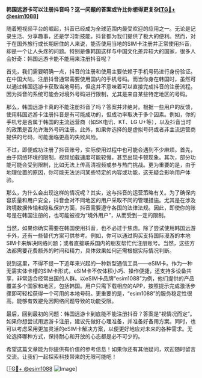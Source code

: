 **韩国远游卡可以注册抖音吗？这一问题的答案或许比你想得更复杂[[TG💪+ @esim1088](https://t.me/s/esim1088)]**

随着短视频平台的崛起，抖音已经成为全球范围内最受欢迎的应用之一。无论是记录生活、分享趣事，还是学习新技能，抖音都为我们提供了极大的便利。然而，对于在国外旅行或长期居住的人来说，能否使用当地的SIM卡注册并正常使用抖音，却是一个让人头疼的问题。特别是像韩国这样与中国文化差异较大的国家，很多人会好奇：韩国远游卡能不能用来注册抖音呢？

首先，我们需要明确一点，抖音的注册和使用主要依赖于手机号码进行身份验证。在中国大陆，注册抖音通常需要使用国内的手机号码。而当你身在韩国时，虽然可以通过韩国远游卡获取当地号码，但这并不意味着可以直接完成抖音的注册流程。因为抖音的系统可能会对境外号码进行限制，尤其是来自某些特定地区的号码。

那么，韩国远游卡真的不能注册抖音了吗？答案并非绝对。根据一些用户的反馈，使用韩国远游卡注册抖音是有可能成功的，但成功率取决于多个因素。例如，你的手机号是否属于韩国的主流运营商（如SK电讯、KT、LG U+等），以及抖音当时的政策是否允许海外号码注册。此外，如果你选择的是虚拟号码或者非主流运营商提供的号码，可能面临更高的失败风险。

不过，即便成功注册了抖音账号，实际使用过程中也可能会遇到不少麻烦。首先，由于网络环境的限制，视频加载速度可能较慢，甚至出现卡顿现象。其次，部分功能可能会受到限制，比如无法上传高清视频或参与热门挑战。更为重要的是，由于地理位置的原因，你可能无法访问某些特定的内容或功能，这无疑会影响用户体验。

那么，为什么会出现这样的情况呢？其实，这与抖音的运营策略有关。为了确保内容质量和用户安全，抖音会对不同地区的用户采取不同的管理措施。尤其是在涉及跨境数据传输和隐私保护方面，抖音需要遵守各国的法律法规。因此，即使你的账号是在韩国注册的，也可能被视为“境外用户”，从而受到一定的限制。

当然，如果你确实需要在韩国使用抖音，也不必过于焦虑。除了尝试使用韩国远游卡外，还有一些替代方案可供参考。例如，你可以通过购买支持国际漫游的本地SIM卡来解决网络问题；或者直接联系国内的朋友帮忙代注册账号。当然，这些方法都需要花费额外的时间和精力，具体效果如何还需根据实际情况判断。

说到这里，不得不提一下近年来兴起的一种新型通信工具——eSIM卡。作为一种无需实体卡槽的SIM卡形式，eSIM卡不仅体积小巧、操作便捷，还支持多设备共享，非常适合经常出国的人群。以eSIM卡品牌“esim1088”为例，他们提供的产品覆盖多个国家和地区，包括韩国。用户只需下载相应的APP，按照提示完成激活步骤即可轻松获得一个可用的本地号码。更重要的是，“esim1088”的服务稳定性很高，能够有效避免因网络问题导致的功能受限。

最后，回到最初的问题：韩国远游卡到底能不能注册抖音？答案是“视情况而定”。如果你想尝试用远游卡注册，建议先做好心理准备，并准备好备用方案。同时，也可以考虑采用更加灵活的eSIM卡解决方案，以便更好地应对未来的各种需求。无论选择哪种方式，保持耐心和开放的心态都是必不可少的。

希望这篇文章能为你提供有价值的参考信息！如果你还有其他疑问，欢迎随时留言交流。让我们一起探索科技带来的无限可能吧！

[[TG💪+ @esim1088](https://t.me/s/esim1088) ![Image](https://i.postimg.cc/4NQfJmqS/Snipaste-2025-05-13-00-14-12.png)]